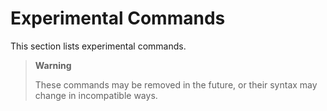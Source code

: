 # Experimental Commands

This section lists experimental commands.

> **Warning**
>
> These commands may be removed in the future, or their syntax may
> change in incompatible ways.
